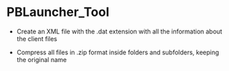 # PBLauncher_Tool

- Create an XML file with the .dat extension with all the information about the client files

- Compress all files in .zip format inside folders and subfolders, keeping the original name
